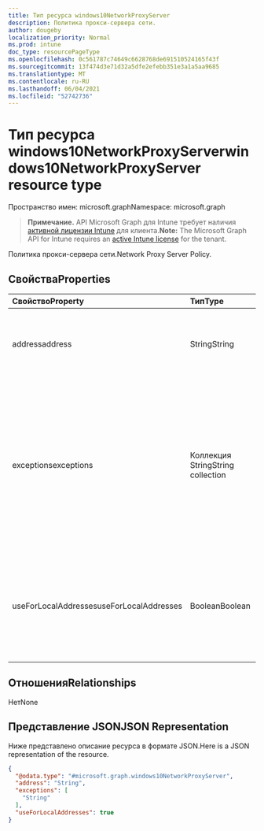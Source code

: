 ```yaml
---
title: Тип ресурса windows10NetworkProxyServer
description: Политика прокси-сервера сети.
author: dougeby
localization_priority: Normal
ms.prod: intune
doc_type: resourcePageType
ms.openlocfilehash: 0c561787c74649c6628768de691510524165f43f
ms.sourcegitcommit: 13f474d3e71d32a5dfe2efebb351e3a1a5aa9685
ms.translationtype: MT
ms.contentlocale: ru-RU
ms.lasthandoff: 06/04/2021
ms.locfileid: "52742736"
---
```

# <a name="windows10networkproxyserver-resource-type"></a><span data-ttu-id="3c6c3-103">Тип ресурса windows10NetworkProxyServer</span><span class="sxs-lookup"><span data-stu-id="3c6c3-103">windows10NetworkProxyServer resource type</span></span>

<span data-ttu-id="3c6c3-104">Пространство имен: microsoft.graph</span><span class="sxs-lookup"><span data-stu-id="3c6c3-104">Namespace: microsoft.graph</span></span>

> <span data-ttu-id="3c6c3-105">**Примечание.** API Microsoft Graph для Intune требует наличия [активной лицензии Intune](https://go.microsoft.com/fwlink/?linkid=839381) для клиента.</span><span class="sxs-lookup"><span data-stu-id="3c6c3-105">**Note:** The Microsoft Graph API for Intune requires an [active Intune license](https://go.microsoft.com/fwlink/?linkid=839381) for the tenant.</span></span>

<span data-ttu-id="3c6c3-106">Политика прокси-сервера сети.</span><span class="sxs-lookup"><span data-stu-id="3c6c3-106">Network Proxy Server Policy.</span></span>

## <a name="properties"></a><span data-ttu-id="3c6c3-107">Свойства</span><span class="sxs-lookup"><span data-stu-id="3c6c3-107">Properties</span></span>
|<span data-ttu-id="3c6c3-108">Свойство</span><span class="sxs-lookup"><span data-stu-id="3c6c3-108">Property</span></span>|<span data-ttu-id="3c6c3-109">Тип</span><span class="sxs-lookup"><span data-stu-id="3c6c3-109">Type</span></span>|<span data-ttu-id="3c6c3-110">Описание</span><span class="sxs-lookup"><span data-stu-id="3c6c3-110">Description</span></span>|
|:---|:---|:---|
|<span data-ttu-id="3c6c3-111">address</span><span class="sxs-lookup"><span data-stu-id="3c6c3-111">address</span></span>|<span data-ttu-id="3c6c3-112">String</span><span class="sxs-lookup"><span data-stu-id="3c6c3-112">String</span></span>|<span data-ttu-id="3c6c3-113">Адрес прокси-сервера.</span><span class="sxs-lookup"><span data-stu-id="3c6c3-113">Address to the proxy server.</span></span> <span data-ttu-id="3c6c3-114">Укажите адрес в формате <server>\[":"<port>\]</span><span class="sxs-lookup"><span data-stu-id="3c6c3-114">Specify an address in the format <server>\[“:”<port>\]</span></span>|
|<span data-ttu-id="3c6c3-115">exceptions</span><span class="sxs-lookup"><span data-stu-id="3c6c3-115">exceptions</span></span>|<span data-ttu-id="3c6c3-116">Коллекция String</span><span class="sxs-lookup"><span data-stu-id="3c6c3-116">String collection</span></span>|<span data-ttu-id="3c6c3-117">Адреса, которые не должны использовать прокси-сервер.</span><span class="sxs-lookup"><span data-stu-id="3c6c3-117">Addresses that should not use the proxy server.</span></span> <span data-ttu-id="3c6c3-118">Система не использует прокси-сервер для адресов, начинающихся, как указано в этом узле.</span><span class="sxs-lookup"><span data-stu-id="3c6c3-118">The system will not use the proxy server for addresses beginning with what is specified in this node.</span></span>|
|<span data-ttu-id="3c6c3-119">useForLocalAddresses</span><span class="sxs-lookup"><span data-stu-id="3c6c3-119">useForLocalAddresses</span></span>|<span data-ttu-id="3c6c3-120">Boolean</span><span class="sxs-lookup"><span data-stu-id="3c6c3-120">Boolean</span></span>|<span data-ttu-id="3c6c3-121">Определяет необходимость использования прокси-сервера для локальных адресов (в интрасети).</span><span class="sxs-lookup"><span data-stu-id="3c6c3-121">Specifies whether the proxy server should be used for local (intranet) addresses.</span></span>|

## <a name="relationships"></a><span data-ttu-id="3c6c3-122">Отношения</span><span class="sxs-lookup"><span data-stu-id="3c6c3-122">Relationships</span></span>
<span data-ttu-id="3c6c3-123">Нет</span><span class="sxs-lookup"><span data-stu-id="3c6c3-123">None</span></span>

## <a name="json-representation"></a><span data-ttu-id="3c6c3-124">Представление JSON</span><span class="sxs-lookup"><span data-stu-id="3c6c3-124">JSON Representation</span></span>
<span data-ttu-id="3c6c3-125">Ниже представлено описание ресурса в формате JSON.</span><span class="sxs-lookup"><span data-stu-id="3c6c3-125">Here is a JSON representation of the resource.</span></span>
<!-- {
  "blockType": "resource",
  "@odata.type": "microsoft.graph.windows10NetworkProxyServer"
}
-->
``` json
{
  "@odata.type": "#microsoft.graph.windows10NetworkProxyServer",
  "address": "String",
  "exceptions": [
    "String"
  ],
  "useForLocalAddresses": true
}
```




